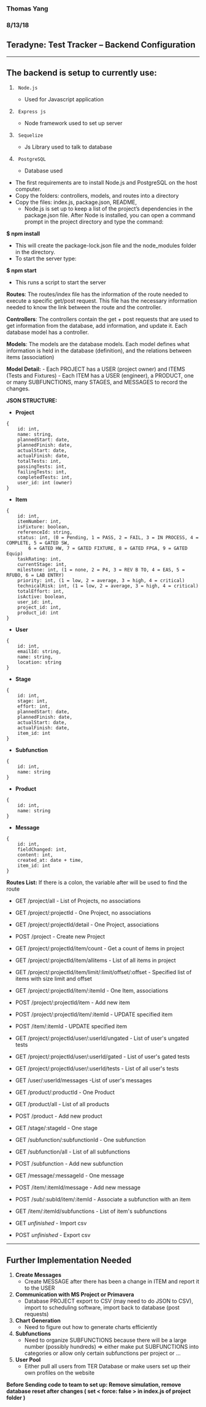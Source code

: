 ### Thomas Yang		
### 8/13/18
## Teradyne: Test Tracker – Backend Configuration
----------------------------------------
## The backend is setup to currently use:
1.		Node.js
    - Used for Javascript application
2.		Express js
    - Node framework used to set up server
3.		Sequelize
    - Js Library used to talk to database
4.		PostgreSQL
    - Database used

- The first requirements are to install Node.js and PostgreSQL on the host computer.
- Copy the folders: controllers, models, and routes into a directory
- Copy the files: index.js, package.json, README, 
	- Node.js is set up to keep a list of the project’s dependencies in the package.json file. After Node is installed, you can open a command prompt in the project directory and type the command:

**$ npm install**
- This will create the package-lock.json file and the node_modules folder in the directory. 
- To start the server type:

 **$ npm start**
- This runs a script to start the server

**Routes**: The routes/index file has the information of the route needed to execute a specific get/post request. This file has the necessary information needed to know the link between the route and the controller. 

**Controllers**: The controllers contain the get + post requests that are used to get information from the database, add information, and update it. Each database model has a controller.

**Models**: The models are the database models. Each model defines what information is held in the database (definition), and the relations between items (association)

**Model Detail:**
	- Each PROJECT has a USER (project owner) and ITEMS (Tests and Fixtures)
	- Each ITEM has a USER (engineer), a PRODUCT, one or many SUBFUNCTIONS, many STAGES, and MESSAGES to record the changes. 

**JSON STRUCTURE:**
- **Project**
```
{
    id: int,
    name: string,
    plannedStart: date,
    plannedFinish: date,
    actualStart: date,
    actualFinish: date,
    totalTests: int,
    passingTests: int,
    failingTests: int,
    completedTests: int,
    user_id: int (owner)
}
```

- **Item**
```
{
    id: int,
    itemNumber: int,
    isFixture: boolean,
    referenceId: string,
    status: int, (0 = Pending, 1 = PASS, 2 = FAIL, 3 = IN PROCESS, 4 = COMPLETE, 5 = GATED SW,
		6 = GATED HW, 7 = GATED FIXTURE, 8 = GATED FPGA, 9 = GATED Equip)
    taskRating: int,
    currentStage: int,
    milestone: int, (1 = none, 2 = P4, 3 = REV B TO, 4 = EAS, 5 = RFUBO, 6 = LAB ENTRY)
    priority: int, (1 = low, 2 = average, 3 = high, 4 = critical)
    technicalRisk: int, (1 = low, 2 = average, 3 = high, 4 = critical)
    totalEffort: int,
    isActive: boolean,
    user_id: int,
    project_id: int,
    product_id: int
}
```

- **User**
```
{
    id: int,
    emailId: string,
    name: string,
    location: string
}
```

- **Stage**
```
{
    id: int, 
    stage: int,
    effort: int,
    plannedStart: date,
    plannedFinish: date,
    actualStart: date,
    actualFinish: date,
    item_id: int
}
```
- **Subfunction**
```
{
    id: int,
    name: string
}
```

- **Product**
```
{
    id: int,
    name: string
}
```

- **Message**
```
{
    id: int, 
    fieldChanged: int,
    content: int,
    created_at: date + time,
    item_id: int
}
```

**Routes List:** 
    If there is a colon, the variable after will be used to find the route

- GET /project/all - List of Projects, no associations
- GET /project/:projectId - One Project, no associations
- GET /project/:projectId/detail -  One Project, associations
- POST /project - Create new Project
- GET /project/:projectId/item/count - Get a count of items in project
- GET /project/:projectId/item/allitems - List of all items in project
- GET /project/:projectId/item/limit/:limit/offset/:offset - Specified list of items with size limit and offset
- GET /project/:projectId/item/:itemId - One Item, associations
- POST /project/:projectId/item - Add new item
- POST /project/:projectId/item/:itemId - UPDATE specified item 
- POST /item/:itemId - UPDATE specified item 
- GET /project/:projectId/user/:userId/ungated - List of user's ungated tests
- GET /project/:projectId/user/:userId/gated - List of user's gated tests
- GET /project/:projectId/user/:userId/tests - List of all user's tests
- GET /user/:userId/messages -List of user's messages
- GET /product/:productId - One Product
- GET /product/all - List of all products
- POST /product - Add new product
- GET /stage/:stageId - One stage
- GET /subfunction/:subfunctionId - One subfunction
- GET /subfunction/all - List of all subfunctions
- POST /subfunction - Add new subfunction
- GET /message/:messageId - One message
- POST /item/:itemId/message - Add new message
- POST /sub/:subId/item/:itemId - Associate a subfunction with an item
- GET /item/:itemId/subfunctions - List of item's subfunctions

- GET *unfinished* - Import csv
- POST *unfinished* - Export csv

---------------------------------------------------
## Further Implementation Needed 
1. **Create Messages**
	- Create MESSAGE after there has been a change in ITEM and report it to the USER
2. **Communication with MS Project or Primavera**
	- Database PROJECT export to CSV (may need to do JSON to CSV), import to scheduling software, import back to database (post requests)
3. **Chart Generation**
	- Need to figure out how to generate charts efficiently
4. **Subfunctions**
	- Need to organize SUBFUNCTIONS because there will be a large number (possibly hundreds) =>
		either make put SUBFUNCTIONS into categories or allow only certain subfunctions per project or …
5. **User Pool**
	- Either pull all users from TER Database or make users set up their own profiles on the website


**Before Sending code to team to set up: Remove simulation, remove database reset after changes ( set < force: false > in index.js of project folder )**

